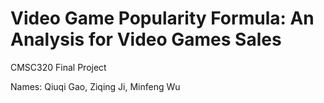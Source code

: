 # Video Game Popularity Formula: An Analysis for Video Games Sales

CMSC320 Final Project

Names: Qiuqi Gao, Ziqing Ji, Minfeng Wu
